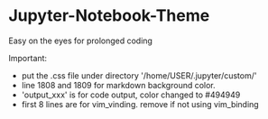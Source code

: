 # Jupyter-Notebook-Theme

Easy on the eyes for prolonged coding

Important: 
- put the .css file under directory '/home/USER/.jupyter/custom/'
- line 1808 and 1809 for markdown background color.
- 'output_xxx' is for code output, color changed to #494949
- first 8 lines are for vim_vinding. remove if not using vim_binding
